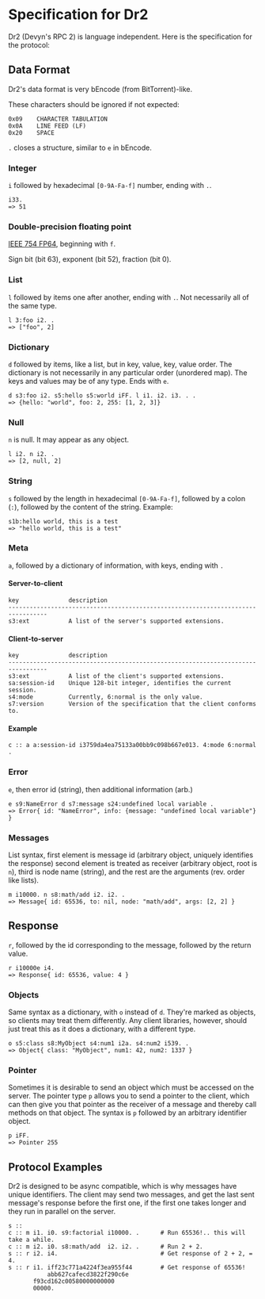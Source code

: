 # Specification for Dr2

Dr2 (Devyn's RPC 2) is language independent. Here is the specification
for the protocol:

## Data Format

Dr2's data format is very bEncode (from BitTorrent)-like.

These characters should be ignored if not expected:

    0x09    CHARACTER TABULATION
    0x0A    LINE FEED (LF)
    0x20    SPACE

`.` closes a structure, similar to `e` in bEncode.

### Integer

`i` followed by hexadecimal `[0-9A-Fa-f]` number, ending with `.`.

    i33.
    => 51

### Double-precision floating point

[IEEE 754 FP64](http://en.wikipedia.org/wiki/Double_precision_floating-point_format),
beginning with `f`.

Sign bit (bit 63), exponent (bit 52), fraction (bit 0).

### List

`l`  followed  by  items  one  after another,  ending  with  `.`.  Not
necessarily all of the same type.

    l 3:foo i2. .
    => ["foo", 2]

### Dictionary

`d` followed  by items,  like a  list, but in  key, value,  key, value
order.   The dictionary  is not  necessarily in  any  particular order
(unordered map).  The keys and  values may be  of any type.  Ends with
`e`.

    d s3:foo i2. s5:hello s5:world iFF. l i1. i2. i3. . .
    => {hello: "world", foo: 2, 255: [1, 2, 3]}

### Null

`n` is null. It may appear as any object.

    l i2. n i2. .
    => [2, null, 2]

### String

`s` followed by the length in hexadecimal `[0-9A-Fa-f]`, followed by a
colon (`:`), followed by the content of the string. Example:

    s1b:hello world, this is a test
    => "hello world, this is a test"

### Meta

`a`, followed by a dictionary of information, with keys, ending with `.`

#### Server-to-client

    key              description
    ---------------------------------------------------------------------------------
    s3:ext           A list of the server's supported extensions.

#### Client-to-server

    key              description
    ---------------------------------------------------------------------------------
    s3:ext           A list of the client's supported extensions.
    sa:session-id    Unique 128-bit integer, identifies the current session.
    s4:mode          Currently, 6:normal is the only value.
    s7:version       Version of the specification that the client conforms to.

#### Example

    c :: a a:session-id i3759da4ea75133a00bb9c098b667e013. 4:mode 6:normal .

### Error

`e`, then error id (string), then additional information (arb.)

    e s9:NameError d s7:message s24:undefined local variable .
    => Error{ id: "NameError", info: {message: "undefined local variable"} }

### Messages

List syntax,  first element is message id  (arbitrary object, uniquely
identifies  the  response)  second  element  is  treated  as  receiver
(arbitrary object, root is `n`), third is node name (string), and the
rest are the arguments (rev. order like lists).

    m i10000. n s8:math/add i2. i2. .
    => Message{ id: 65536, to: nil, node: "math/add", args: [2, 2] }

## Response

`r`, followed by the id  corresponding to the message, followed by the
return value.

    r i10000e i4.
    => Response{ id: 65536, value: 4 }

### Objects

Same syntax as  a dictionary, with `o` instead  of `d`. They're marked
as  objects,  so  clients  may  treat  them  differently.  Any  client
libraries, however,  should just treat  this as it does  a dictionary,
with a different type.

    o s5:class s8:MyObject s4:num1 i2a. s4:num2 i539. .
    => Object{ class: "MyObject", num1: 42, num2: 1337 }

### Pointer

Sometimes it is desirable to send  an object which must be accessed on
the server. The  pointer type `p` allows you to send  a pointer to the
client, which  can then  give you  that pointer as  the receiver  of a
message and  thereby call  methods on that  object. The syntax  is `p`
followed by an arbitrary identifier object.

    p iFF.
    => Pointer 255

## Protocol Examples

Dr2 is  designed to  be async compatible,  which is why  messages have
unique identifiers. The client may send two messages, and get the last
sent message's response  before the first one, if  the first one takes
longer and they run in parallel on the server.

    s :: 
    c :: m i1. i0. s9:factorial i10000. .      # Run 65536!.. this will take a while.
    c :: m i2. i0. s8:math/add  i2. i2. .      # Run 2 + 2.
    s :: r i2. i4.                             # Get response of 2 + 2, = 4.
    s :: r i1. iff23c771a4224f3ea955f44        # Get response of 65536!
               abb627cafecd3822f290c6e
	       f93cd162c00580000000000
	       00000.
